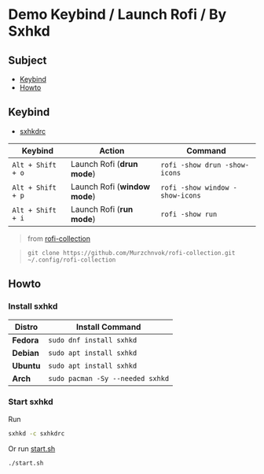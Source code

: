 

# Demo Keybind / Launch Rofi / By Sxhkd


## Subject

* [Keybind](#keybind)
* [Howto](#howto)


## Keybind

* [sxhkdrc](sxhkdrc)

| Keybind           | Action                        | Command                         |
| ----------------- | ----------------------------- | ------------------------------- |
| `Alt + Shift + o` | Launch Rofi (**drun mode**)   | `rofi -show drun -show-icons`   |
| `Alt + Shift + p` | Launch Rofi (**window mode**) | `rofi -show window -show-icons` |
| `Alt + Shift + i` | Launch Rofi (**run mode**)    | `rofi -show run`                |

> from [rofi-collection](https://github.com/Murzchnvok/rofi-collection)

> `git clone https://github.com/Murzchnvok/rofi-collection.git ~/.config/rofi-collection`




## Howto

### Install sxhkd

| Distro     | Install Command                  |
| ---------- | -------------------------------- |
| **Fedora** | `sudo dnf install sxhkd`         |
| **Debian** | `sudo apt install sxhkd`         |
| **Ubuntu** | `sudo apt install sxhkd`         |
| **Arch**   | `sudo pacman -Sy --needed sxhkd` |


### Start sxhkd

Run

``` sh
sxhkd -c sxhkdrc
```

Or run [start.sh](start.sh)

``` sh
./start.sh
```
